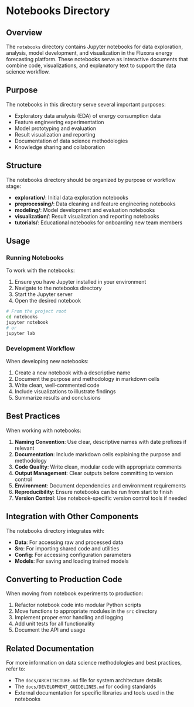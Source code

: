 # Notebooks Directory

## Overview

The `notebooks` directory contains Jupyter notebooks for data exploration, analysis, model development, and visualization in the Fluxora energy forecasting platform. These notebooks serve as interactive documents that combine code, visualizations, and explanatory text to support the data science workflow.

## Purpose

The notebooks in this directory serve several important purposes:

- Exploratory data analysis (EDA) of energy consumption data
- Feature engineering experimentation
- Model prototyping and evaluation
- Result visualization and reporting
- Documentation of data science methodologies
- Knowledge sharing and collaboration

## Structure

The notebooks directory should be organized by purpose or workflow stage:

- **exploration/**: Initial data exploration notebooks
- **preprocessing/**: Data cleaning and feature engineering notebooks
- **modeling/**: Model development and evaluation notebooks
- **visualization/**: Result visualization and reporting notebooks
- **tutorials/**: Educational notebooks for onboarding new team members

## Usage

### Running Notebooks

To work with the notebooks:

1. Ensure you have Jupyter installed in your environment
2. Navigate to the notebooks directory
3. Start the Jupyter server
4. Open the desired notebook

```bash
# From the project root
cd notebooks
jupyter notebook
# or
jupyter lab
```

### Development Workflow

When developing new notebooks:

1. Create a new notebook with a descriptive name
2. Document the purpose and methodology in markdown cells
3. Write clean, well-commented code
4. Include visualizations to illustrate findings
5. Summarize results and conclusions

## Best Practices

When working with notebooks:

1. **Naming Convention**: Use clear, descriptive names with date prefixes if relevant
2. **Documentation**: Include markdown cells explaining the purpose and methodology
3. **Code Quality**: Write clean, modular code with appropriate comments
4. **Output Management**: Clear outputs before committing to version control
5. **Environment**: Document dependencies and environment requirements
6. **Reproducibility**: Ensure notebooks can be run from start to finish
7. **Version Control**: Use notebook-specific version control tools if needed

## Integration with Other Components

The notebooks directory integrates with:

- **Data**: For accessing raw and processed data
- **Src**: For importing shared code and utilities
- **Config**: For accessing configuration parameters
- **Models**: For saving and loading trained models

## Converting to Production Code

When moving from notebook experiments to production:

1. Refactor notebook code into modular Python scripts
2. Move functions to appropriate modules in the `src` directory
3. Implement proper error handling and logging
4. Add unit tests for all functionality
5. Document the API and usage

## Related Documentation

For more information on data science methodologies and best practices, refer to:

- The `docs/ARCHITECTURE.md` file for system architecture details
- The `docs/DEVELOPMENT_GUIDELINES.md` for coding standards
- External documentation for specific libraries and tools used in the notebooks
